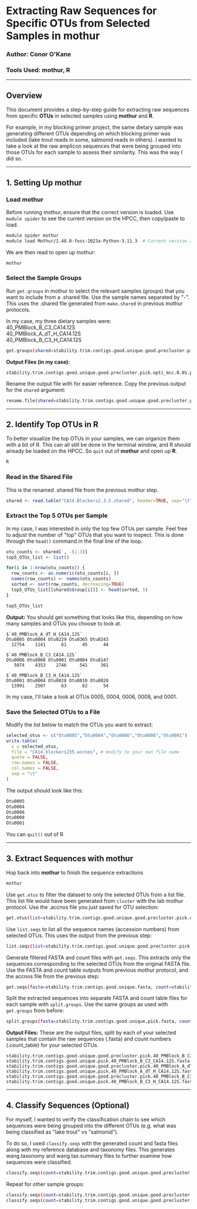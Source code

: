 # Extracting Raw Sequences for Specific OTUs from Selected Samples in mothur  

### Author: Conor O'Kane  
### Tools Used: mothur, R  
---

## Overview  
This document provides a step-by-step guide for extracting raw sequences from specific **OTUs** in selected samples using **mothur** and **R**. 

For example, in my blocking primer project, the same dietary sample was generating different OTUs depending on which blocking primer was included (lake trout reads in some, salmonid reads in others). I wanted to take a look at the raw amplicon sequences that were being grouped into those OTUs for each sample to assess their similarity. This was the way I did so. 

---

## 1. Setting Up mothur
### Load mothur
Before running mothur, ensure that the correct version is loaded. Use `module spider` to see the current version on the HPCC, then copy/paste to load.
```bash
module spider mothur
module load Mothur/1.48.0-foss-2023a-Python-3.11.3  # Current version at the time of writing
```
We are then read to open up mothur:
```bash
mothur
```
### Select the Sample Groups
Run `get.groups` in mothur to select the relevant samples (groups) that you want to include from a .shared file. Use the sample names separated by "-". This uses the .shared file generated from `make.shared` in previous mothur protocols.

In my case, my three dietary samples were:  
40_PMBlock_B_C3_CA14.12S  
40_PMBlock_A_dT_H_CA14.12S  
40_PMBlock_B_C3_H_CA14.12S
```bash
get.groups(shared=stability.trim.contigs.good.unique.good.precluster.pick.opti_mcc.shared, groups=40_PMBlock_B_C3_CA14.12S-40_PMBlock_A_dT_H_CA14.12S-40_PMBlock_B_C3_H_CA14.12S)
```
**Output Files (in my case):**
```
stability.trim.contigs.good.unique.good.precluster.pick.opti_mcc.0.01.pick.shared
```
Rename the output file with for easier reference. Copy the previous output for the `shared` argument:
```bash
rename.file(shared=stability.trim.contigs.good.unique.good.precluster.pick.opti_mcc.0.01.pick.shared, new=CA14.Blockers2.3.5.shared)
```

---

## 2. Identify Top OTUs in R

To better visualize the top OTUs in your samples, we can organize them with a bit of R. This can all still be done in the terminal window, and R should already be loaded on the HPCC. So `quit` out of **mothur** and open up **R**. 

```bash
R
```

### Read in the Shared File
This is the renamed .shared file from the previous mothur step.
```r
shared <- read.table("CA14.Blockers2.3.5.shared", header=TRUE, sep="\t", stringsAsFactors=FALSE)
```

### Extract the Top 5 OTUs per Sample
In my case, I was interested in only the top few OTUs per sample. Feel free to adjust the number of "top" OTUs that you want to inspect. This is done through the `head()` command in the final line of the loop. 
```r
otu_counts <- shared[ , -(1:3)]
top5_OTUs_list <- list()

for(i in 1:nrow(otu_counts)) {
  row_counts <- as.numeric(otu_counts[i, ])
  names(row_counts) <- names(otu_counts)
  sorted <- sort(row_counts, decreasing=TRUE)
  top5_OTUs_list[[shared$Group[i]]] <- head(sorted, 5)
}

top5_OTUs_list
```

**Output:**
You should get something that looks like this, depending on how many samples and OTUs you choose to look at. 
```
$`40_PMBlock_A_dT_H_CA14.12S`
Otu0005 Otu0004 Otu0229 Otu0365 Otu0243
  12754    1141      61      45      44

$`40_PMBlock_B_C3_CA14.12S`
Otu0006 Otu0008 Otu0001 Otu0004 Otu0147
   5074    4353    2746     541     361

$`40_PMBlock_B_C3_H_CA14.12S`
Otu0001 Otu0004 Otu0028 Otu0010 Otu0020 
  13991    2507      63      62      54 
```
In my case, I'll take a look at OTUs 0005, 0004, 0006, 0008, and 0001.

### Save the Selected OTUs to a File
Modify the list below to match the OTUs you want to extract:
```r
selected_otus <- c("Otu0005","Otu0004","Otu0006","Otu0008","Otu0001")
write.table(
  x = selected_otus,
  file = "CA14.blockers235.accnos", # modify to your own file name
  quote = FALSE,
  row.names = FALSE,
  col.names = FALSE,
  sep = "\t"
)
```
The output should look like this:
```bash
Otu0005
Otu0004
Otu0006
Otu0008
Otu0001
```
You can `quit()` out of R

---

## 3. Extract Sequences with mothur
Hop back into **mothur** to finish the sequence extractions
```bash
mothur
```


Use `get.otus` to filter the dataset to only the selected OTUs from a list file. This list file would have been generated from `cluster` with the lab mothur protocol. Use the .accnos file you just saved for OTU selection:

```bash
get.otus(list=stability.trim.contigs.good.unique.good.precluster.pick.opti_mcc.list, accnos=CA14.blockers235.accnos)
```

Use `list.seqs` to list all the sequence names (accession numbers) from selected OTUs. This uses the output from the previous step:

```bash
list.seqs(list=stability.trim.contigs.good.unique.good.precluster.pick.opti_mcc.0.01.pick.list)
```
Generate filtered FASTA and count files with `get.seqs`. This extracts only the sequences corresponding to the selected OTUs from the original FASTA file. Use the FASTA and count table outputs from previous mothur protocol, and the accnos file from the previous step:

```bash
get.seqs(fasta=stability.trim.contigs.good.unique.fasta, count=stability.trim.contigs.good.unique.good.precluster.count_table, accnos=stability.trim.contigs.good.unique.good.precluster.pick.opti_mcc.0.01.pick.accnos)
```

Split the extracted sequences into separate FASTA and count table files for each sample with `split.groups`. Use the same groups as used with `get.groups` from before:
```bash
split.groups(fasta=stability.trim.contigs.good.unique.pick.fasta, count=stability.trim.contigs.good.unique.good.precluster.pick.count_table, groups=40_PMBlock_B_C3_CA14.12S-40_PMBlock_A_dT_H_CA14.12S-40_PMBlock_B_C3_H_CA14.12S)
```
**Output Files:**
These are the output files, split by each of your selected samples that contain the raw sequences (.fasta) and count numbers (.count_table) for your selected OTUs. 
```
stability.trim.contigs.good.unique.good.precluster.pick.40_PMBlock_B_C3_CA14.12S.count_table
stability.trim.contigs.good.unique.pick.40_PMBlock_B_C3_CA14.12S.fasta
stability.trim.contigs.good.unique.good.precluster.pick.40_PMBlock_A_dT_H_CA14.12S.count_table
stability.trim.contigs.good.unique.pick.40_PMBlock_A_dT_H_CA14.12S.fasta
stability.trim.contigs.good.unique.good.precluster.pick.40_PMBlock_B_C3_H_CA14.12S.count_table
stability.trim.contigs.good.unique.pick.40_PMBlock_B_C3_H_CA14.12S.fasta
```

---

## 4. Classify Sequences (Optional)
For myself, I wanted to verify the classification chain to see which sequences were being grouped into the different OTUs (e.g. what was being classified as "lake trout" vs "salmonid").

To do so, I used `classify.seqs` with the generated count and fasta files along with my reference database and taxonomy files. This generates wang.taxonomy and wang.tax.summary files to further examine how sequences were classified.
```bash
classify.seqs(count=stability.trim.contigs.good.unique.good.precluster.pick.40_PMBlock_B_C3_CA14.12S.count_table, fasta=stability.trim.contigs.good.unique.pick.40_PMBlock_B_C3_CA14.12S.fasta, reference=FishOnly_12S_align_JK_noprimers_091922.fas, taxonomy=FishOnly_12S_rDNA_taxonomy_091922.txt, cutoff=80)
```
Repeat for other sample groups:
```bash
classify.seqs(count=stability.trim.contigs.good.unique.good.precluster.pick.40_PMBlock_A_dT_H_CA14.12S.count_table, fasta=stability.trim.contigs.good.unique.pick.40_PMBlock_A_dT_H_CA14.12S.fasta, reference=FishOnly_12S_align_JK_noprimers_091922.fas, taxonomy=FishOnly_12S_rDNA_taxonomy_091922.txt, cutoff=80)
classify.seqs(count=stability.trim.contigs.good.unique.good.precluster.pick.40_PMBlock_B_C3_H_CA14.12S.count_table, fasta=stability.trim.contigs.good.unique.pick.40_PMBlock_B_C3_H_CA14.12S.fasta, reference=FishOnly_12S_align_JK_noprimers_091922.fas, taxonomy=FishOnly_12S_rDNA_taxonomy_091922.txt,cutoff=80)

```

